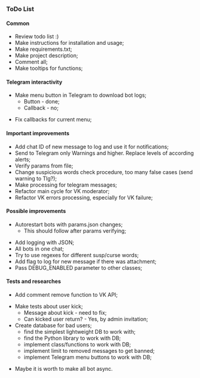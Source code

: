 ### ToDo List
#### Common
- Review todo list :)
- Make instructions for installation and usage;
- Make requirements.txt;
- Make project description;
- Comment all;
- Make tooltips for functions;
#### Telegram interactivity
* Make menu button in Telegram to download bot logs;
    + Button - done;
    + Callback - no;
- Fix callbacks for current menu;
#### Important improvements
- Add chat ID of new message to log and use it for notifications;
- Send to Telegram only Warnings and higher. Replace levels of according alerts;
- Verify params from file;
- Change suspicious words check procedure, too many false cases (send warning to Tlg?);
- Make processing for telegram messages;
- Refactor main cycle for VK moderator;
- Refactor VK errors processing, especially for VK failure;
#### Possible improvements
* Autorestart bots with params.json changes;
    + This should follow after params verifying;
- Add logging with JSON;
- All bots in one chat;
- Try to use regexes for different susp/curse words;
- Add flag to log for new message if there was attachment;
- Pass DEBUG_ENABLED parameter to other classes;
#### Tests and researches
- Add comment remove function to VK API;
* Make tests about user kick;
    + Message about kick - need to fix;
    + Can kicked user return? - Yes, by admin invitation;
* Create database for bad users;
    + find the simplest lightweight DB to work with;
    + find the Python library to work with DB;
    + implement class/functions to work with DB;
    + implement limit to removed messages to get banned;
    + implement Telegram menu buttons to work with DB;
- Maybe it is worth to make all bot async.